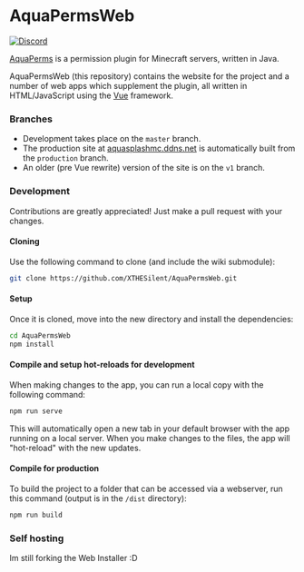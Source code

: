 # AquaPermsWeb
[![Discord](https://img.shields.io/discord/241667244927483904.svg?logo=discord&label=)](https://discord.gg/xWNVTE7rp8)

[AquaPerms](https://github.com/XTHESilent/AquaPerms) is a permission plugin for Minecraft servers, written in Java.

AquaPermsWeb (this repository) contains the website for the project and a number of web apps which supplement the plugin, all written in HTML/JavaScript using the [Vue](https://vuejs.org/) framework.

### Branches

* Development takes place on the `master` branch.
* The production site at [aquasplashmc.ddns.net](https://aquasplashmc.ddns.net/aquaperms/) is automatically built from the `production` branch.
* An older (pre Vue rewrite) version of the site is on the `v1` branch.

### Development

Contributions are greatly appreciated! Just make a pull request with your changes. 

#### Cloning
Use the following command to clone (and include the wiki submodule):
```sh
git clone https://github.com/XTHESilent/AquaPermsWeb.git
```

#### Setup
Once it is cloned, move into the new directory and install the dependencies:
```sh
cd AquaPermsWeb
npm install
```

#### Compile and setup hot-reloads for development
When making changes to the app, you can run a local copy with the following command:
```sh
npm run serve
```

This will automatically open a new tab in your default browser with the app running on a local server. When you make changes to the files, the app will "hot-reload" with the new updates.

#### Compile for production
To build the project to a folder that can be accessed via a webserver, run this command (output is in the `/dist` directory):
```sh
npm run build
```

### Self hosting

Im still forking the Web Installer :D
